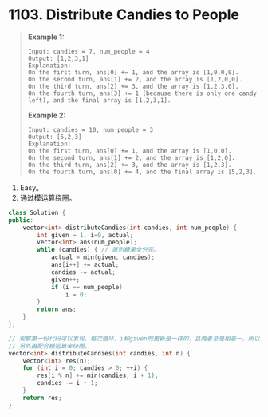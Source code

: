 # 1103. Distribute Candies to People

> **Example 1:**
>
> ```
> Input: candies = 7, num_people = 4
> Output: [1,2,3,1]
> Explanation:
> On the first turn, ans[0] += 1, and the array is [1,0,0,0].
> On the second turn, ans[1] += 2, and the array is [1,2,0,0].
> On the third turn, ans[2] += 3, and the array is [1,2,3,0].
> On the fourth turn, ans[3] += 1 (because there is only one candy left), and the final array is [1,2,3,1].
> ```
>
> **Example 2:**
>
> ```
> Input: candies = 10, num_people = 3
> Output: [5,2,3]
> Explanation: 
> On the first turn, ans[0] += 1, and the array is [1,0,0].
> On the second turn, ans[1] += 2, and the array is [1,2,0].
> On the third turn, ans[2] += 3, and the array is [1,2,3].
> On the fourth turn, ans[0] += 4, and the final array is [5,2,3].
> ```

1. Easy。
2. 通过模运算绕圈。

```cpp
class Solution {
public:
    vector<int> distributeCandies(int candies, int num_people) {
        int given = 1, i=0, actual;
        vector<int> ans(num_people);
        while (candies) { // 直到糖果全分完。
            actual = min(given, candies);
            ans[i++] += actual;
            candies -= actual;
            given++;
            if (i == num_people)
                i = 0;
        }
        return ans;
    }
};
```

```cpp
// 观察第一份代码可以发现，每次循环，i和given的更新是一样的，且两者总是相差一，所以可以只用一个变量i。
// 另外再配合模运算来绕圈。
vector<int> distributeCandies(int candies, int n) {
    vector<int> res(n);
    for (int i = 0; candies > 0; ++i) {
        res[i % n] += min(candies, i + 1);
        candies -= i + 1;
    }
    return res;
}
```

